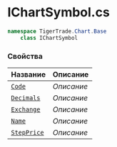 
# IChartSymbol.cs
```csharp
namespace TigerTrade.Chart.Base  
    class IChartSymbol
```

### Свойства
| Название | Описание |
| --- | --- |
| [`Code`](./Свойства/Code.md) | *Описание* |
| [`Decimals`](./Свойства/Decimals.md) | *Описание* |
| [`Exchange`](./Свойства/Exchange.md) | *Описание* |
| [`Name`](./Свойства/Name.md) | *Описание* |
| [`StepPrice`](./Свойства/StepPrice.md) | *Описание* |

